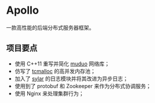 # Apollo

一款高性能的后端分布式服务器框架。

## 项目要点

- 使用 C++11 重写并简化 [muduo](https://github.com/chenshuo/muduo) 网络库；
- 仿写了 [tcmalloc](https://github.com/google/tcmalloc) 的高并发内存池；
- 加入了 [sylar](https://github.com/sylar-yin/sylar) 的日志模块并将其改进为异步日志；
- 使用到了 protobuf 和 Zookeeper 来作为分布式协调服务；
- 使用 Nginx 来处理集群行为；